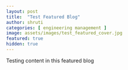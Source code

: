 ```yaml
---
layout: post
title:  "Test Featured Blog"
author: shruti
categories: [ engineering management ]
image: assets/images/test_featured_cover.jpg
featured: true
hidden: true
---
```


Testing content in this featured blog
